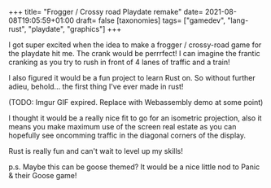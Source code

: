+++
title= "Frogger / Crossy road Playdate remake"
date= 2021-08-08T19:05:59+01:00
draft= false
[taxonomies]
tags= ["gamedev", "lang-rust", "playdate", "graphics"]
+++


I got super excited when the idea to make a frogger / crossy-road game for the playdate hit me. The crank would be perrrfect! I can imagine the frantic cranking as you try to rush in front of 4 lanes of traffic and a train!

I also figured it would be a fun project to learn Rust on. So without further adieu, behold... the first thing I've ever made in rust!

(TODO: Imgur GIF expired. Replace with Webassembly demo at some point)

I thought it would be a really nice fit to go for an isometric projection, also it means you make maximum use of the screen real estate as you can hopefully see oncomming traffic in the diagonal corners of the display.

Rust is really fun and can't wait to level up my skills!

p.s. Maybe this can be goose themed? It would be a nice little nod to Panic & their Goose game!
